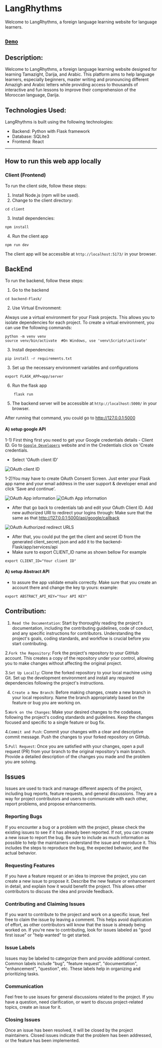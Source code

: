 # LangRhythms
Welcome to LangRhythms, a foreign language learning website for language learners.

## [`Demo`](https://lang-rhythms.vercel.app/)

## Description:

Welcome to LangRhythms, a foreign language learning website designed for learning Tamazight, Darija, and Arabic. This platform aims to help language learners, especially beginners, master writing and pronouncing different Amazigh and Arabic letters while providing access to thousands of interactive and fun lessons to improve their comprehension of the Moroccan language, Darija.


## Technologies Used:

LangRhythms is built using the following technologies:
- Backend: Python with Flask framework
- Database: SQLite3
- Frontend: React

---

## How to run this web app locally

### Client (Frontend)
To run the client side, follow these steps:
1. Install Node.js (npm will be used).
2. Change to the client directory:
```
cd client
```
3. Install dependencies:
```
npm install
```
4. Run the client app
```
npm run dev
```

The client app will be accessible at `http://localhost:5173/` in your browser.

## BackEnd
To run the backend, follow these steps:
1. Go to the backend
```
cd backend-Flask/
```
2. Use Virtual Environment:

Always use a virtual environment for your Flask projects. This allows you to isolate dependencies for each project.
To create a virtual environment, you can use the following commands:
```
python -m venv venv
source venv/bin/activate  #On Windows, use 'venv\Scripts\activate'
```
3. Install dependencies:
```
pip install -r requirements.txt
```

3. Set up the necessary environment variables and configurations

```
export FLASK_APP=app/server
```
6. Run the flask app
```console
    flask run
```
5. The backend server will be accessible at `http://localhost:5000/` in your browser.


After running that command, you could go to http://127.0.0.1:5000


#### A) setup google API

1-1) First thing first you need to get your Google credentials details - Client ID. Go to [`Google Developers`](https://console.developers.google.com/apis/credentials)
 website and in the Credentials click on 'Create credentials. 
- Select 'OAuth client ID'

 ![OAuth client ID](https://res.cloudinary.com/practicaldev/image/fetch/s--z7SYnWLF--/c_limit%2Cf_auto%2Cfl_progressive%2Cq_auto%2Cw_880/https://dev-to-uploads.s3.amazonaws.com/uploads/articles/4q7u354tyh7d4go864vl.png)
 
 1-2)You may have to create OAuth Consent Screen. Just enter your Flask app name and your email address in the user support & developer email and click 'Save and continue'.
  
  ![OAuth App information](https://res.cloudinary.com/practicaldev/image/fetch/s--z7SYnWLF--/c_limit%2Cf_auto%2Cfl_progressive%2Cq_auto%2Cw_880/https://dev-to-uploads.s3.amazonaws.com/uploads/articles/4q7u354tyh7d4go864vl.png)
 ![OAuth App information](https://res.cloudinary.com/practicaldev/image/fetch/s--zAbdkRLx--/c_limit%2Cf_auto%2Cfl_progressive%2Cq_auto%2Cw_880/https://dev-to-uploads.s3.amazonaws.com/uploads/articles/iqjjdwqas75a42ncsky0.png)

- After that go back to credentials tab and edit your OAuth Client ID. Add new authorized URI to redirect your logins through: Make sure that the same as that http://127.0.0.1:5000/api/google/callback

![OAuth Authorized redirect URLS](https://res.cloudinary.com/practicaldev/image/fetch/s--ZqDYLqRw--/c_limit%2Cf_auto%2Cfl_progressive%2Cq_auto%2Cw_880/https://dev-to-uploads.s3.amazonaws.com/uploads/articles/y5ojqywlwqhp2ja51kb8.png)

- After that, you could put the get the client and secret ID from the generated client_secret.json and add it to the backend-Flask/app/services/api 
- Make sure to export CLIENT_ID name as shown bellow
For example 
```console
export CLIENT_ID="Your client ID"
```

#### A) setup Abstract API
- to assure the app validate emails correctly. Make sure that you create an account there and change the key tp yours:
example:
```console
export ABSTRACT_API_KEY="Your API KEY"
```


## Contribution:


1. `Read the Documentation`: Start by thoroughly reading the project's documentation, including the contributing guidelines, code of conduct, and any specific instructions for contributors. Understanding the project's goals, coding standards, and workflow is crucial before you start contributing.

2.`Fork the Repository`: Fork the project's repository to your GitHub account. This creates a copy of the repository under your control, allowing you to make changes without affecting the original project.

3.`Set Up Locally`: Clone the forked repository to your local machine using Git. Set up the development environment and install any required dependencies following the project's instructions.

4. `Create a New Branch`: Before making changes, create a new branch in your local repository. Name the branch appropriately based on the feature or bug you are working on.

5.`Work on the Changes`: Make your desired changes to the codebase, following the project's coding standards and guidelines. Keep the changes focused and specific to a single feature or bug fix.


4.`Commit and Push`: Commit your changes with a clear and descriptive commit message. Push the changes to your forked repository on GitHub.

5.`Pull Request`: Once you are satisfied with your changes, open a pull request (PR) from your branch to the original repository's main branch. Provide a detailed description of the changes you made and the problem you are solving.


## Issues

Issues are used to track and manage different aspects of the project, including bug reports, feature requests, and general discussions. They are a way for project contributors and users to communicate with each other, report problems, and propose enhancements.

### Reporting Bugs
If you encounter a bug or a problem with the project, please check the existing issues to see if it has already been reported. If not, you can create a new issue to report the bug. Be sure to include as much information as possible to help the maintainers understand the issue and reproduce it. This includes the steps to reproduce the bug, the expected behavior, and the actual behavior.

### Requesting Features
If you have a feature request or an idea to improve the project, you can create a new issue to propose it. Describe the new feature or enhancement in detail, and explain how it would benefit the project. This allows other contributors to discuss the idea and provide feedback.

### Contributing and Claiming Issues
If you want to contribute to the project and work on a specific issue, feel free to claim the issue by leaving a comment. This helps avoid duplication of effort, as other contributors will know that the issue is already being worked on. If you're new to contributing, look for issues labeled as "good first issue" or "help wanted" to get started.

### Issue Labels
Issues may be labeled to categorize them and provide additional context. Common labels include "bug", "feature request", "documentation", "enhancement", "question", etc. These labels help in organizing and prioritizing tasks.

### Communication
Feel free to use issues for general discussions related to the project. If you have a question, need clarification, or want to discuss project-related topics, create an issue for it.

### Closing Issues
Once an issue has been resolved, it will be closed by the project maintainers. Closed issues indicate that the problem has been addressed, or the feature has been implemented.
